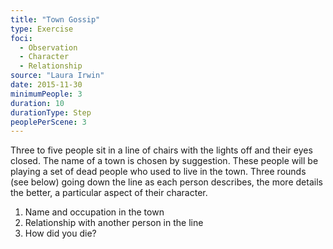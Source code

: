 ```yaml
---
title: "Town Gossip"
type: Exercise
foci:
  - Observation
  - Character
  - Relationship
source: "Laura Irwin"
date: 2015-11-30
minimumPeople: 3
duration: 10
durationType: Step
peoplePerScene: 3
---
```


Three to five people sit in a line of chairs with the lights off and their eyes closed.
The name of a town is chosen by suggestion.
These people will be playing a set of dead people who used to live in the town.
Three rounds (see below) going down the line as each person describes, the more details the better, a particular aspect of their character.

1. Name and occupation in the town
2. Relationship with another person in the line
3. How did you die?
